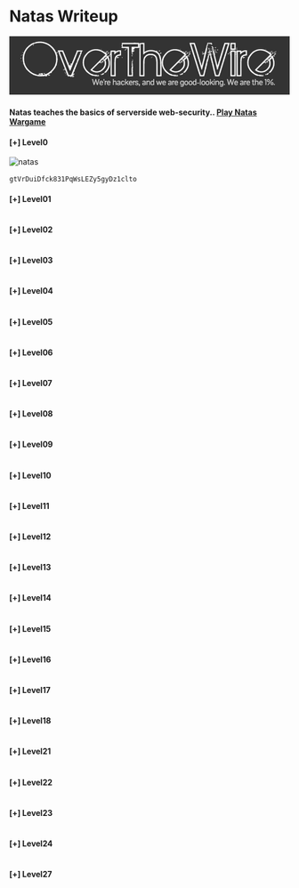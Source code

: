 # Natas Writeup

![natas](logo.png)
#### Natas teaches the basics of serverside web-security.. [Play Natas Wargame](https://overthewire.org/wargames/natas/ )

#### [+] Level0
![natas](level0.gif)
```
gtVrDuiDfck831PqWsLEZy5gyDz1clto
```
#### [+] Level01
```

```
#### [+] Level02
```

```
#### [+] Level03
```

```
#### [+] Level04
```

```
#### [+] Level05
```

```
#### [+] Level06
```

```
#### [+] Level07
```

```
#### [+] Level08
```

```
#### [+] Level09
```

```
#### [+] Level10
```

```
#### [+] Level11
```

```
#### [+] Level12
```

```
#### [+] Level13
```

```
#### [+] Level14
```

```
#### [+] Level15
```

```
#### [+] Level16
```

```
#### [+] Level17
```

```
#### [+] Level18
```
```

#### [+] Level21
```

```
#### [+] Level22
```

```
#### [+] Level23
```

```
#### [+] Level24
```

```
#### [+] Level27
```

```

